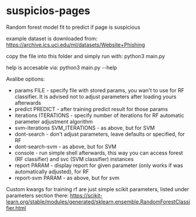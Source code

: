 # suspicios-pages
Random forest model fit to predict if page is suspicious

example dataset is downloaded from:
https://archive.ics.uci.edu/ml/datasets/Website+Phishing

copy the file into this folder and simply run with:
python3 main.py

help is accesable via:
python3 main.py --help

Avalibe options:
- params FILE - specify file with stored params, you wan't to use for RF classifier. It is advised not to adjust parameters after loading yours afterwards
- predict PREDICT - after training predict result for those params
- iterations ITERATIONS - specify number of iterations for RF automatic parameter adjustment algorithm
- svm-iterations SVM_ITERATIONS - as above, but for SVM
- dont-search - don't adjust parameters, leave defaults or specified, for RF
- dont-search-svm - as above, but for SVM
- console - run simple shell afterwards, this way you can access forest (RF classifier) and svc (SVM classifier) instances
- report PARAM - display report for given parameter (only works if was automatically adjusted), for RF
- report-svm PARAM - as above, but for svm

Custom kwargs for training rf are just simple scikit parameters,
listed under parameters section there:
https://scikit-learn.org/stable/modules/generated/sklearn.ensemble.RandomForestClassifier.html